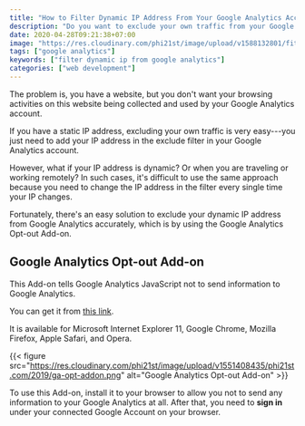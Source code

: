 ```yaml
---
title: "How to Filter Dynamic IP Address From Your Google Analytics Account"
description: "Do you want to exclude your own traffic from your Google Analytics account? Learn how to do it by using the Google Analytics Opt-out Add-on!"
date: 2020-04-28T09:21:38+07:00
image: "https://res.cloudinary.com/phi21st/image/upload/v1588132801/fitrianingrum.me/2020_ga.png"
tags: ["google analytics"]
keywords: ["filter dynamic ip from google analytics"]
categories: ["web development"]
---
```


The problem is, you have a website, but you don't want your browsing activities on this website being collected and used by your Google Analytics account. 

If you have a static IP address, excluding your own traffic is very easy---you just need to add your IP address in the exclude filter in your Google Analytics account.

However, what if your IP address is dynamic? Or when you are traveling or working remotely? 
In such cases, it's difficult to use the same approach because you need to change the IP address in the filter every single time your IP changes.

Fortunately, there's an easy solution to exclude your dynamic IP address from Google Analytics accurately, 
which is by using the Google Analytics Opt-out Add-on. 

## Google Analytics Opt-out Add-on

This Add-on tells Google Analytics JavaScript not to send information to Google Analytics. 

You can get it from [this link](https://tools.google.com/dlpage/gaoptout).

It is available for Microsoft Internet Explorer 11, Google Chrome, Mozilla Firefox, Apple Safari, and Opera. 

{{< figure src="https://res.cloudinary.com/phi21st/image/upload/v1551408435/phi21st.com/2019/ga-opt-addon.png" alt="Google Analytics Opt-out Add-on" >}}

To use this Add-on, install it to your browser to allow you not to send any information to your Google Analytics at all. 
After that, you need to **sign in** under your connected Google Account on your browser. 